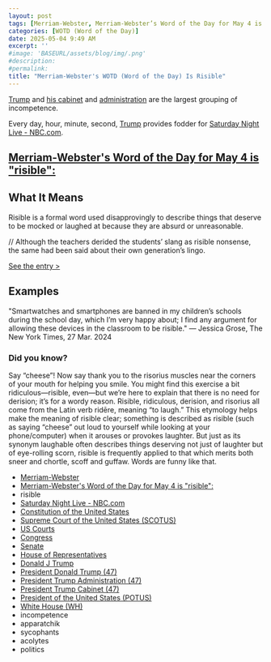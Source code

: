 ```yaml
---
layout: post
tags: [Merriam-Webster, Merriam-Webster’s Word of the Day for May 4 is “risible” – , risible, Saturday Night Live - NBC.com, Constitution of the United States, Supreme Court of the United States (SCOTUS), US Courts, Congress, Senate, House of Representatives, Donald J Trump, President Donald Trump (47), President Trump Administration (47), President Trump Cabinet (47), President of the United States (POTUS), White House (WH), incompetence, apparatchik, sycophants, acolytes, politics]
categories: [WOTD (Word of the Day)]
date: 2025-05-04 9:49 AM
excerpt: ''
#image: 'BASEURL/assets/blog/img/.png'
#description:
#permalink:
title: "Merriam-Webster's WOTD (Word of the Day) Is Risible"
---
```


[Trump](https://www.donaldjtrump.com/) and [his cabinet](https://www.whitehouse.gov/administration/the-cabinet/) and [administration](https;//www.whitehouse.gov/administration/) are the largest grouping of incompetence. 

Every day, hour, minute, second, [Trump](https://www.whitehouse.gov/administration/donald-j-trump) provides fodder for [Saturday Night Live - NBC.com](https://www.nbc.com/saturday-night-live).

## [Merriam-Webster's Word of the Day for May 4 is "risible":](http://www.merriam-webster.com/word-of-the-day/2025/05/04/)

## What It Means

Risible is a formal word used disapprovingly to describe things that deserve to be mocked or laughed at because they are absurd or unreasonable.

// Although the teachers derided the students’ slang as risible nonsense, the same had been said about their own generation’s lingo.

[See the entry >](http://www.merriam-webster.com/dictionary/risible)

## Examples

"Smartwatches and smartphones are banned in my children’s schools during the school day, which I’m very happy about; I find any argument for allowing these devices in the classroom to be risible." — Jessica Grose, The New York Times, 27 Mar. 2024

### Did you know?

Say “cheese”! Now say thank you to the risorius muscles near the corners of your mouth for helping you smile. You might find this exercise a bit ridiculous—risible, even—but we’re here to explain that there is no need for derision; it’s for a wordy reason. Risible, ridiculous, derision, and risorius all come from the Latin verb ridēre, meaning “to laugh.” This etymology helps make the meaning of risible clear; something is described as risible (such as saying “cheese” out loud to yourself while looking at your phone/computer) when it arouses or provokes laughter. But just as its synonym laughable often describes things deserving not just of laughter but of eye-rolling scorn, risible is frequently applied to that which merits both sneer and chortle, scoff and guffaw. Words are funny like that.

- [Merriam-Webster](https://www.merriam-webster.com/)
- [Merriam-Webster's Word of the Day for May 4 is "risible":](http://www.merriam-webster.com/word-of-the-day/2025/05/04/)
- risible
- [Saturday Night Live - NBC.com](https://www.nbc.com/saturday-night-live)
- [Constitution of the United States](https://constitution.congress.gov/)
- [Supreme Court of the United States (SCOTUS)](https://www.supremecourt.gov/)
- [US Courts](https://www.uscourts.gov/)
- [Congress](https://www.congress.gov/)
- [Senate](https://www.senate.gov/)
- [House of Representatives](https://www.house.gov/)
- [Donald J Trump](https://www.donaldjtrump.com/)
- [President Donald Trump (47)](https://www.whitehouse.gov/administration/donald-j-trump/)
- [President Trump Administration (47)](https://www.whitehouse.gov/administration/)
- [President Trump Cabinet (47)](https://www.whitehouse.gov/administration/the-cabinet/)
- [President of the United States (POTUS)](https://www.whitehouse.gov/)
- [White House (WH)](https://www.whitehouse.gov/)
- incompetence 
- apparatchik
- sycophants 
- acolytes 
- politics 
